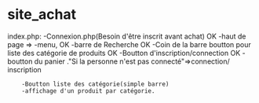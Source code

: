 # site_achat

index.php:
        -Connexion.php(Besoin d'être inscrit avant achat)       OK
        -haut de page => -menu, OK
                        -barre de Recherche     OK
                        -Coin de la barre boutton pour liste des catégorie de produits  OK
                        -Boutton d'inscription/connection       OK
                        -boutton du panier ."Si la personne n'est pas connecté"=>connection/        inscription
        
        -Boutton liste des catégorie(simple barre)      
        -affichage d'un produit par catégorie.

        
